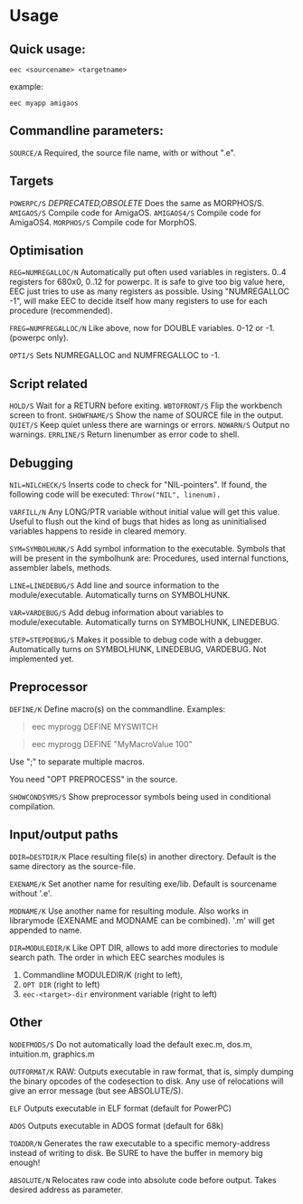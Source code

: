 # Usage
## Quick usage:
`eec <sourcename> <targetname>`

example:

`eec myapp amigaos`

## Commandline parameters:

`SOURCE/A` Required, the source file name, with or without ".e".

## Targets

`POWERPC/S` *DEPRECATED,OBSOLETE* Does the same as MORPHOS/S.
`AMIGAOS/S` Compile code for AmigaOS.
`AMIGAOS4/S` Compile code for AmigaOS4.
`MORPHOS/S` Compile code for MorphOS.

## Optimisation

`REG=NUMREGALLOC/N` Automatically put often used variables in
   registers. 0..4 registers for 680x0, 0..12 for powerpc. It is safe to give 
   too big value here, EEC just tries to use as many registers as possible. 
   Using "NUMREGALLOC -1", will make EEC to decide itself how many registers 
   to use for each procedure (recommended).

`FREG=NUMFREGALLOC/N` Like above, now for DOUBLE variables. 0-12 or -1. 
   (powerpc only).

`OPTI/S` Sets NUMREGALLOC and NUMFREGALLOC to -1.

## Script related

`HOLD/S` Wait for a RETURN before exiting.
`WBTOFRONT/S` Flip the workbench screen to front.
`SHOWFNAME/S` Show the name of SOURCE file in the output.
`QUIET/S` Keep quiet unless there are warnings or errors.
`NOWARN/S` Output no warnings.
`ERRLINE/S` Return linenumber as error code to shell.

## Debugging

`NIL=NILCHECK/S` Inserts code to check for "NIL-pointers".
   If found, the following code will be executed:
   `Throw("NIL", linenum).`

`VARFILL/N` Any LONG/PTR variable without initial value will get this value. 
   Useful to flush out the kind of bugs that hides as long as uninitialised 
   variables happens to reside in cleared memory.

`SYM=SYMBOLHUNK/S` Add symbol information to the executable. Symbols that will 
   be present in the symbolhunk are: Procedures, used internal functions, 
   assembler labels, methods.

`LINE=LINEDEBUG/S` Add line and source information to the module/executable.
   Automatically turns on SYMBOLHUNK.

`VAR=VARDEBUG/S` Add debug information about variables to module/executable.
   Automatically turns on SYMBOLHUNK, LINEDEBUG.

`STEP=STEPDEBUG/S` Makes it possible to debug code with a debugger.
   Automatically turns on SYMBOLHUNK, LINEDEBUG, VARDEBUG.
   Not implemented yet.

## Preprocessor

`DEFINE/K` Define macro(s) on the commandline. Examples:
   > eec myprogg DEFINE MYSWITCH

   > eec myprogg DEFINE "MyMacroValue 100"

   Use ";" to separate multiple macros.
   
   You need "OPT PREPROCESS" in the source.

`SHOWCONDSYMS/S` Show preprocessor symbols being used in conditional
   compilation.


## Input/output paths

`DDIR=DESTDIR/K` Place resulting file(s) in another directory.
   Default is the same directory as the source-file.

`EXENAME/K` Set another name for resulting exe/lib. Default is sourcename 
   without '.e'.

`MODNAME/K` Use another name for resulting module. Also works in librarymode 
   (EXENAME and MODNAME can be combined). '.m' will get appended to name.

`DIR=MODULEDIR/K` Like OPT DIR, allows to add more directories to module 
   search path. The order in which EEC searches modules is
   1. Commandline MODULEDIR/K (right to left),
   2. `OPT DIR` (right to left)
   3. `eec-<target>-dir` environment variable (right to left)

## Other

`NODEFMODS/S` Do not automatically load the default exec.m, dos.m,
   intuition.m, graphics.m

`OUTFORMAT/K` RAW:  Outputs executable in raw format, that is, simply dumping 
   the binary opcodes of the codesection to disk. Any use of relocations will 
   give an error message (but see ABSOLUTE/S).

   `ELF` Outputs executable in ELF format (default for PowerPC)

   `ADOS` Outputs executable in ADOS format (default for 68k)

`TOADDR/N` Generates the raw executable to a specific memory-address instead 
   of writing to disk. Be SURE to have the buffer in memory big enough!

`ABSOLUTE/N` Relocates raw code into absolute code before output. Takes 
   desired address as parameter.
